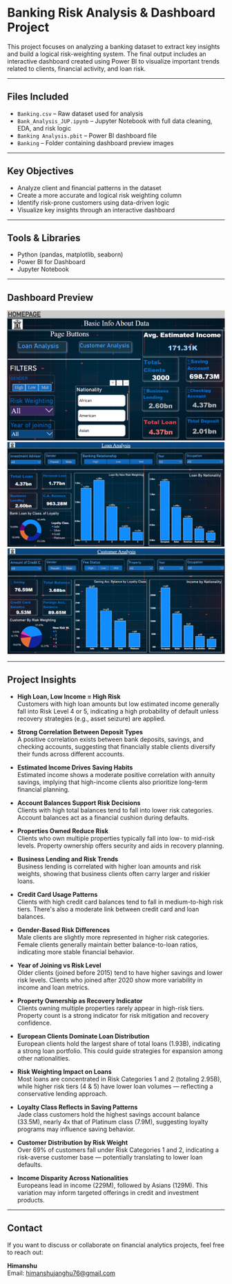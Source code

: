 # Banking Risk Analysis & Dashboard Project

This project focuses on analyzing a banking dataset to extract key insights and build a logical risk-weighting system. The final output includes an interactive dashboard created using Power BI to visualize important trends related to clients, financial activity, and loan risk.

---

## Files Included
- `Banking.csv` – Raw dataset used for analysis
- `Bank_Analysis_JUP.ipynb` – Jupyter Notebook with full data cleaning, EDA, and risk logic
- `Banking Analysis.pbit` – Power BI dashboard file
- `Banking` – Folder containing dashboard preview images

---

## Key Objectives
- Analyze client and financial patterns in the dataset
- Create a more accurate and logical risk weighting column
- Identify risk-prone customers using data-driven logic
- Visualize key insights through an interactive dashboard

---

## Tools & Libraries
- Python (pandas, matplotlib, seaborn)
- Power BI for Dashboard
- Jupyter Notebook

---

## Dashboard Preview

![Dashboard Preview 1](Banking/Screenshot%202025-04-24%20211845.png)  
![Dashboard Preview 2](Banking/Screenshot%202025-04-24%20211913.png)  
![Dashboard Preview 3](Banking/Screenshot%202025-04-24%20211939.png)

---

## Project Insights

- **High Loan, Low Income = High Risk**  
  Customers with high loan amounts but low estimated income generally fall into Risk Level 4 or 5, indicating a high probability of default unless recovery strategies (e.g., asset seizure) are applied.

- **Strong Correlation Between Deposit Types**  
  A positive correlation exists between bank deposits, savings, and checking accounts, suggesting that financially stable clients diversify their funds across different accounts.

- **Estimated Income Drives Saving Habits**  
  Estimated income shows a moderate positive correlation with annuity savings, implying that high-income clients also prioritize long-term financial planning.

- **Account Balances Support Risk Decisions**  
  Clients with high total balances tend to fall into lower risk categories. Account balances act as a financial cushion during defaults.

- **Properties Owned Reduce Risk**  
  Clients who own multiple properties typically fall into low- to mid-risk levels. Property ownership offers security and aids in recovery planning.

- **Business Lending and Risk Trends**  
  Business lending is correlated with higher loan amounts and risk weights, showing that business clients often carry larger and riskier loans.

- **Credit Card Usage Patterns**  
  Clients with high credit card balances tend to fall in medium-to-high risk tiers. There's also a moderate link between credit card and loan balances.

- **Gender-Based Risk Differences**  
  Male clients are slightly more represented in higher risk categories. Female clients generally maintain better balance-to-loan ratios, indicating more stable financial behavior.

- **Year of Joining vs Risk Level**  
  Older clients (joined before 2015) tend to have higher savings and lower risk levels. Clients who joined after 2020 show more variability in income and loan metrics.

- **Property Ownership as Recovery Indicator**  
  Clients owning multiple properties rarely appear in high-risk tiers. Property count is a strong indicator for risk mitigation and recovery confidence.

- **European Clients Dominate Loan Distribution**  
  European clients hold the largest share of total loans (1.93B), indicating a strong loan portfolio. This could guide strategies for expansion among other nationalities.

- **Risk Weighting Impact on Loans**  
  Most loans are concentrated in Risk Categories 1 and 2 (totaling 2.95B), while higher risk tiers (4 & 5) have lower loan volumes — reflecting a conservative lending approach.

- **Loyalty Class Reflects in Saving Patterns**  
  Jade class customers hold the highest savings account balance (33.5M), nearly 4x that of Platinum class (7.9M), suggesting loyalty programs may influence saving behavior.

- **Customer Distribution by Risk Weight**  
  Over 69% of customers fall under Risk Categories 1 and 2, indicating a risk-averse customer base — potentially translating to lower loan defaults.

- **Income Disparity Across Nationalities**  
  Europeans lead in income (229M), followed by Asians (129M). This variation may inform targeted offerings in credit and investment products.

---

## Contact

If you want to discuss or collaborate on financial analytics projects, feel free to reach out:

**Himanshu**  
Email: [himanshujanghu76@gmail.com](mailto:himanshujanghu76@gmail.com)
